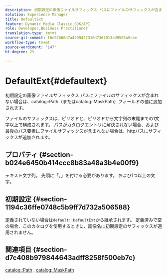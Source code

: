 ```yaml
---
description: 初期設定の画像ファイルサフィックス パスにファイルのサフィックスが含まれない場合は、カタログの「パス」（または「カタログのMaskPath」）フィールドの値に追加されます。
solution: Experience Manager
title: DefaultExt
feature: Dynamic Media Classic,SDK/API
role: Developer,Business Practitioner
translation-type: tm+mt
source-git-commit: f6c97606d7a4209427316d7367013ad9585a5cae
workflow-type: tm+mt
source-wordcount: '147'
ht-degree: 2%

---
```



# DefaultExt{#defaultext}

初期設定の画像ファイルサフィックス パスにファイルのサフィックスが含まれない場合は、catalog::Path（またはcatalog::MaskPath）フィールドの値に追加されます。

ファイルのサフィックスは、ピリオドと、ピリオドから文字列の末尾までの1文字以上で構成されます。 パスがカタログエントリに解決されない場合、および最後のパス要素にファイルサフィックスが含まれない場合は、httpパスにサフィックスが追加されます。

## プロパティ {#section-b024e6450b414ccc8b83a48a3b4e00f9}

テキスト文字列。 先頭に「。」を付ける必要があります。 および1つ以上の文字。

## 初期設定 {#section-1194c36ffe0748c5b9ff7d732a506588}

定義されていない場合は`default::DefaultExt`から継承されます。 定義済みで空の場合、このカタログを使用するときに、画像名に初期設定のサフィックスが適用されません。

## 関連項目 {#section-d7c408b979844643adff8258f500eb7c}

[catalog::Path](/help/aem-is-ir-api/is-api/image-catalog/image-serving-api-ref/c-image-catalog-reference/c-image-svg-data-reference/c-image-data-reference/r-path-cat.md) ,  [catalog::MaskPath](/help/aem-is-ir-api/is-api/image-catalog/image-serving-api-ref/c-image-catalog-reference/c-image-svg-data-reference/c-image-data-reference/r-maskpath-cat.md)
